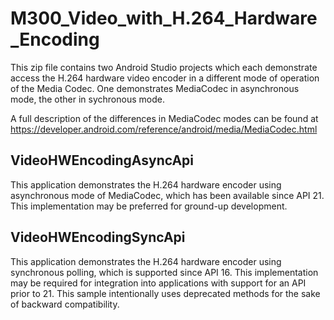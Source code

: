 # M300_Video_with_H.264_Hardware_Encoding

This zip file contains two Android Studio projects which each demonstrate access the H.264 
hardware video encoder in a different mode of operation of the Media Codec. One demonstrates
MediaCodec in asynchronous mode, the other in sychronous mode.

A full description of the differences in MediaCodec modes can be found at 
https://developer.android.com/reference/android/media/MediaCodec.html


VideoHWEncodingAsyncApi
-----------------------
This application demonstrates the H.264 hardware encoder using asynchronous mode of MediaCodec, 
which has been available since API 21. This implementation may be preferred for ground-up 
development.


VideoHWEncodingSyncApi
----------------------
This application demonstrates the H.264 hardware encoder using synchronous polling, which is 
supported since API 16. This implementation may be required for integration into applications 
with support for an API prior to 21.  This sample intentionally uses deprecated methods for 
the sake of backward compatibility.

